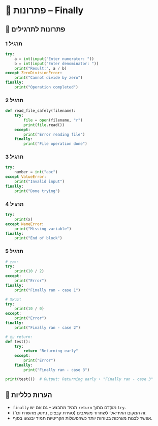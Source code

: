 # 📘 פתרונות – Finally

## 🧪 פתרונות לתרגילים

### תרגיל 1
```python
try:
    a = int(input("Enter numerator: "))
    b = int(input("Enter denominator: "))
    print("Result:", a / b)
except ZeroDivisionError:
    print("Cannot divide by zero")
finally:
    print("Operation completed")
```

### תרגיל 2
```python
def read_file_safely(filename):
    try:
        file = open(filename, "r")
        print(file.read())
    except:
        print("Error reading file")
    finally:
        print("File operation done")
```

### תרגיל 3
```python
try:
    number = int("abc")
except ValueError:
    print("Invalid input")
finally:
    print("Done trying")
```

### תרגיל 4
```python
try:
    print(x)
except NameError:
    print("Missing variable")
finally:
    print("End of block")
```

### תרגיל 5
```python
# תקין:
try:
    print(10 / 2)
except:
    print("Error")
finally:
    print("Finally ran - case 1")

# שגיאה:
try:
    print(10 / 0)
except:
    print("Error")
finally:
    print("Finally ran - case 2")

# עם return:
def test():
    try:
        return "Returning early"
    except:
        print("Error")
    finally:
        print("Finally ran - case 3")

print(test())  # Output: Returning early + "Finally ran - case 3"
```

## 💬 הערות כלליות

* `finally` תמיד מתבצע – גם אם יש `return` מוקדם מתוך `try`.
* זה המקום האידיאלי לשחרור משאבים (סגירת קבצים, ניתוק מהשרת וכו').
* אפשר לבנות מערכות בטוחות יותר כשהפעולות הקריטיות תמיד יבוצעו בסוף.
